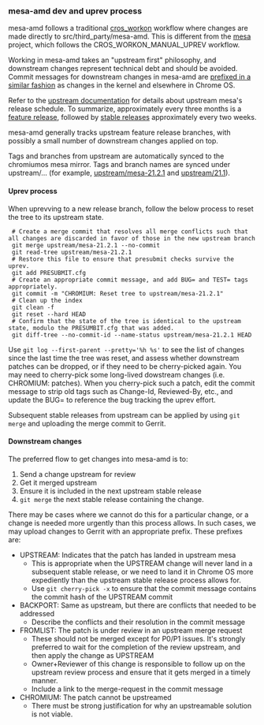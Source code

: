 ### mesa-amd dev and uprev process

mesa-amd follows a traditional [cros_workon](https://chromium.googlesource.com/chromiumos/docs/+/master/developer_guide.md#making-changes-to-packages-whose-source-code-is-checked-into-chromium-os-git-repositories) workflow where changes are made directly to src/third_party/mesa-amd. This is different from the [mesa](https://chromium.googlesource.com/chromiumos/overlays/chromiumos-overlay/+/HEAD/media-libs/mesa/mesa-9999.ebuild) project, which follows the CROS_WORKON_MANUAL_UPREV workflow.

Working in mesa-amd takes an "upstream first" philosophy, and downstream changes represent technical debt and should be avoided. Commit messages for downstream changes in mesa-amd are [prefixed in a similar fashion](https://chromium.googlesource.com/chromiumos/docs/+/HEAD/kernel_development.md#commit-messages-summary-lines-chromium_upstream_fromlist_backport) as changes in the kernel and elsewhere in Chrome OS.

Refer to the [upstream documentation](https://docs.mesa3d.org/releasing.html#release-schedule) for details about upstream mesa's release schedule. To summarize, approximately every three months is a [feature release](https://docs.mesa3d.org/releasing.html#feature-releases), followed by [stable releases](https://docs.mesa3d.org/releasing.html#stable-releases) approximately every two weeks.

mesa-amd generally tracks upstream feature release branches, with possibly a small number of downstream changes applied on top.

Tags and branches from upstream are automatically synced to the chromiumos mesa mirror. Tags and branch names are synced under upstream/... (for example, [upstream/mesa-21.2.1](https://chromium.googlesource.com/chromiumos/third_party/mesa/+/refs/tags/upstream/mesa-21.2.1) and [upstream/21.1](https://chromium.googlesource.com/chromiumos/third_party/mesa/+/refs/heads/upstream/21.2)).

#### Uprev process

When uprevving to a new release branch, follow the below process to reset the tree to its upstream state.
```
 # Create a merge commit that resolves all merge conflicts such that all changes are discarded in favor of those in the new upstream branch
 git merge upstream/mesa-21.2.1 --no-commit
 git read-tree upstream/mesa-21.2.1
 # Restore this file to ensure that presubmit checks survive the uprev.
 git add PRESUBMIT.cfg
 # Create an appropriate commit message, and add BUG= and TEST= tags appropriately.
 git commit -m "CHROMIUM: Reset tree to upstream/mesa-21.2.1"
 # Clean up the index
 git clean -f
 git reset --hard HEAD
 # Confirm that the state of the tree is identical to the upstream state, modulo the PRESUMBIT.cfg that was added.
 git diff-tree --no-commit-id --name-status upstream/mesa-21.2.1 HEAD
```

Use `git log --first-parent --pretty='%h %s'` to see the list of changes since the last time the tree was reset, and assess whether downstream patches can be dropped, or if they need to be cherry-picked again. You may need to cherry-pick some long-lived dowstream changes (i.e. CHROMIUM: patches). When you cherry-pick such a patch, edit the commit message to strip old tags such as Change-Id, Reviewed-By, etc., and update the BUG= to reference the bug tracking the uprev effort.

Subsequent stable releases from upstream can be applied by using `git merge` and uploading the merge commit to Gerrit.


#### Downstream changes
The preferred flow to get changes into mesa-amd is to:
1. Send a change upstream for review
2. Get it merged upstream
3. Ensure it is included in the next upstream stable release
4. `git merge` the next stable release containing the change.

There may be cases where we cannot do this for a particular change, or a change is needed more urgently than this process allows. In such cases, we may upload changes to Gerrit with an appropriate prefix. These prefixes are:
- UPSTREAM: Indicates that the patch has landed in upstream mesa
  - This is appropriate when the UPSTREAM change will never land in a subsequent stable release, or we need to land it in Chrome OS more expediently than the upstream stable release process allows for.
  - Use `git cherry-pick -x` to ensure that the commit message contains the commit hash of the UPSTREAM commit
- BACKPORT: Same as upstream, but there are conflicts that needed to be addressed
  - Describe the conflicts and their resolution in the commit message
- FROMLIST: The patch is under review in an upstream merge request
  - These should not be merged except for P0/P1 issues. It's strongly preferred to wait for the completion of the review upstream, and then apply the change as UPSTREAM
  - Owner+Reviewer of this change is responsible to follow up on the upstream review process and ensure that it gets merged in a timely manner.
  - Include a link to the merge-request in the commit message
- CHROMIUM: The patch cannot be upstreamed
  - There must be strong justification for why an upstreamable solution is not viable.
